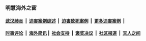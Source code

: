 
### 明慧海外之窗

####  [武汉肺炎](indexes/365.md?t=04210501) &nbsp;|&nbsp;  [迫害案例综述](indexes/328.md?t=04210501) &nbsp;|&nbsp; [迫害致死案例](indexes/277.md?t=04210501)  &nbsp;|&nbsp; [更多迫害案例](indexes/81.md?t=04210501)  &nbsp;|&nbsp; 
####  [时事评论](indexes/19.md?t=04210501) &nbsp;|&nbsp; [海外简讯](indexes/245.md?t=04210501)&nbsp;|&nbsp;  [社会支持](indexes/140.md?t=04210501) &nbsp;|&nbsp; [褒奖决议](indexes/282.md?t=04210501) &nbsp;|&nbsp; [社区报道](indexes/91.md?t=04210501)  &nbsp;|&nbsp; [天人之间](indexes/78.md?t=04210501) 

